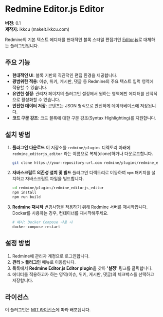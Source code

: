 # Redmine Editor.js Editor

**버전:** 0.1  
**제작자:** ikkcu (makeit.ikkcu.com)

Redmine의 기본 텍스트 에디터를 현대적인 블록 스타일 편집기인 [Editor.js](https://editorjs.io/)로 대체하는 플러그인입니다.

## 주요 기능

- **현대적인 UI**: 블록 기반의 직관적인 편집 환경을 제공합니다.
- **광범위한 적용**: 이슈, 위키, 게시판, 댓글 등 Redmine의 주요 텍스트 입력 영역에 적용할 수 있습니다.
- **유연한 설정**: 관리자 페이지의 플러그인 설정에서 원하는 영역에만 에디터를 선택적으로 활성화할 수 있습니다.
- **안전한 데이터 저장**: 콘텐츠는 JSON 형식으로 안전하게 데이터베이스에 저장됩니다.
- **코드 구문 강조**: 코드 블록에 대한 구문 강조(Syntax Highlighting)를 지원합니다.

## 설치 방법

1.  **플러그인 다운로드**
    이 저장소를 `redmine/plugins` 디렉토리 아래에 `redmine_editorjs_editor` 라는 이름으로 복제(clone)하거나 다운로드합니다.
    ```bash
    git clone https://your-repository-url.com redmine/plugins/redmine_editorjs_editor
    ```

2.  **자바스크립트 의존성 설치 및 빌드**
    플러그인 디렉토리로 이동하여 `npm` 패키지를 설치하고 자바스크립트 파일을 빌드합니다.
    ```bash
    cd redmine/plugins/redmine_editorjs_editor
    npm install
    npm run build
    ```

3.  **Redmine 재시작**
    변경사항을 적용하기 위해 Redmine 서버를 재시작합니다. Docker를 사용하는 경우, 컨테이너를 재시작해주세요.
    ```bash
    # 예시: Docker Compose 사용 시
    docker-compose restart
    ```

## 설정 방법

1.  Redmine에 관리자 계정으로 로그인합니다.
2.  **관리 > 플러그인** 메뉴로 이동합니다.
3.  목록에서 **Redmine Editor.js Editor plugin**을 찾아 **'설정'** 링크를 클릭합니다.
4.  에디터를 적용하고자 하는 영역(이슈, 위키, 게시판, 댓글)의 체크박스를 선택하고 저장합니다.

## 라이선스

이 플러그인은 [MIT 라이선스](LICENSE)에 따라 배포됩니다. 